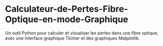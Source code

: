 # Calculateur-de-Pertes-Fibre-Optique-en-mode-Graphique
Un outil Python pour calculer et visualiser les pertes dans une fibre optique, avec une interface graphique Tkinter et des graphiques Matplotlib.
